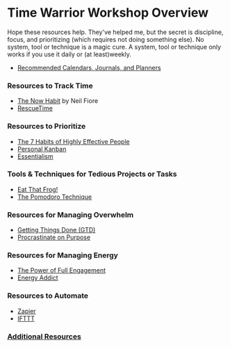 # Time Warrior Workshop Overview


Hope these resources help. They've helped me, but the secret is discipline, focus, and prioritizing (which requires not doing something else). No system, tool or technique is a magic cure. A system, tool or technique only works if you use it daily or (at least)weekly.

* [Recommended Calendars, Journals, and Planners](cals_journals_and_planners.md)

### Resources to Track Time

* [The Now Habit](now.md) by Neil Fiore
* [RescueTime](rescuetime.md)

### Resources to Prioritize

* [The 7 Habits of Highly Effective People](habits.md) 
* [Personal Kanban](kanban.md) 
* [Essentialism](essentialsm.md) 

### Tools &amp; Techniques for Tedious Projects or Tasks

* [Eat That Frog!](frog.md)
* [The Pomodoro Technique](pomodoro.md) 

### Resources for Managing Overwhelm

* [Getting Things Done (GTD)](GTD.md)
* [Procrastinate on Purpose](procrastinate.md) 

### Resources for Managing Energy

* [The Power of Full Engagement](energy.md) 
* [Energy Addict](energyaddict.md)
### Resources to Automate

* [Zapier](zapier.md)
* [IFTTT](ifttt.md)

### [Additional Resources](additional.md)

